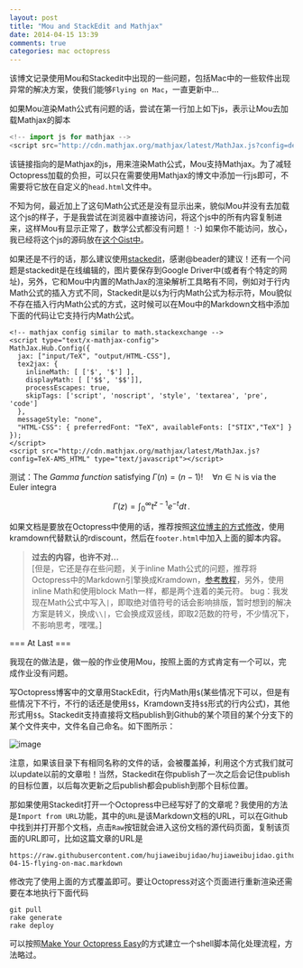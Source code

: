 ```yaml
---
layout: post
title: "Mou and StackEdit and Mathjax"
date: 2014-04-15 13:39
comments: true
categories: mac octopress
---
```


该博文记录使用Mou和Stackedit中出现的一些问题，包括Mac中的一些软件出现异常的解决方案，使我们能够`Flying on Mac`，一直更新中...

如果Mou渲染Math公式有问题的话，尝试在第一行加上如下js，表示让Mou去加载Mathjax的脚本

```javascript
<!-- import js for mathjax -->
<script src="http://cdn.mathjax.org/mathjax/latest/MathJax.js?config=default"></script>
```

该链接指向的是Mathjax的js，用来渲染Math公式，Mou支持Mathjax。为了减轻Octopress加载的负担，可以只在需要使用Mathjax的博文中添加一行js即可，不需要将它放在自定义的`head.html`文件中。

不知为何，最近加上了这句Math公式还是没有显示出来，貌似Mou并没有去加载这个js的样子，于是我尝试在浏览器中直接访问，将这个js中的所有内容复制进来，这样Mou有显示正常了，数学公式都没有问题！ :-) 如果你不能访问，放心，我已经将这个js的源码放在[这个Gist中](https://gist.github.com/hujiaweibujidao/11146289)。

如果还是不行的话，那么建议使用[stackedit](https://stackedit.io/ )，感谢@beader的建议！还有一个问题是stackedit是在线编辑的，图片要保存到Google Driver中(或者有个特定的网址)，另外，它和Mou中内置的MathJax的渲染解析工具略有不同，例如对于行内Math公式的插入方式不同，Stackedit是以`$`为行内Math公式为标示符，Mou貌似不存在插入行内Math公式的方式，这时候可以在Mou中的Markdown文档中添加下面的代码让它支持行内Math公式。

```
<!-- mathjax config similar to math.stackexchange -->
<script type="text/x-mathjax-config">
MathJax.Hub.Config({
  jax: ["input/TeX", "output/HTML-CSS"],
  tex2jax: {
    inlineMath: [ ['$', '$'] ],
    displayMath: [ ['$$', '$$']],
    processEscapes: true,
    skipTags: ['script', 'noscript', 'style', 'textarea', 'pre', 'code']
  },
  messageStyle: "none",
  "HTML-CSS": { preferredFont: "TeX", availableFonts: ["STIX","TeX"] }
});
</script>
<script src="http://cdn.mathjax.org/mathjax/latest/MathJax.js?config=TeX-AMS_HTML" type="text/javascript"></script>
```

测试：The *Gamma function* satisfying $\Gamma(n) = (n-1)!\quad\forall
n\in\mathbb N$ is via the Euler integra

$$
\Gamma(z) = \int_0^\infty t^{z-1}e^{-t}dt\,.
$$

如果文档是要放在Octopress中使用的话，推荐按照[这位博主的方式修改](http://blog-jfttt.herokuapp.com/blog/2013/12/26/add-latex/)，使用kramdown代替默认的rdiscount，然后在`footer.html`中加入上面的脚本内容。

>**过去的内容，也许不对...**   
>[但是，它还是存在些问题，关于inline Math公式的问题，推荐将Octopress中的Markdown引擎换成Kramdown，[参考教程](http://yanping.me/cn/blog/2012/03/10/octopress-with-latex/)，另外，使用inline Math和使用block Math一样，都是两个连着的美元符。
>bug：我发现在Math公式中写入`|`，即取绝对值符号的话会影响排版，暂时想到的解决方案是转义，换成`\\|`，它会换成双竖线，即取2范数的符号，不少情况下，不影响思考，嘿嘿。]

=== At Last ===

我现在的做法是，做一般的作业使用Mou，按照上面的方式肯定有一个可以，完成作业没有问题。

写Octopress博客中的文章用StackEdit，行内Math用`$`(某些情况下可以，但是有些情况下不行，不行的话还是使用`$$`，Kramdown支持`$$`形式的行内公式)，其他形式用`$$`。Stackedit支持直接将文档publish到Github的某个项目的某个分支下的某个文件夹中，文件名自己命名。如下图所示：

![image](http://hujiaweibujidao.github.io/images/201404/stackedit_publish.png)

注意，如果该目录下有相同名称的文件的话，会被覆盖掉，利用这个方式我们就可以update以前的文章啦！当然，Stackedit在你publish了一次之后会记住publish的目标位置，以后每次更新之后publish都会publish到那个目标位置。

那如果使用Stackedit打开一个Octopress中已经写好了的文章呢？我使用的方法是`Import from URL`功能，其中的`URL`是该Markdown文档的URL，可以在Github中找到并打开那个文档，点击`Raw`按钮就会进入这份文档的源代码页面，复制该页面的URL即可，比如这篇文章的URL是

```
https://raw.githubusercontent.com/hujiaweibujidao/hujiaweibujidao.github.io/source/source/_posts/2014-04-15-flying-on-mac.markdown
```

修改完了使用上面的方式覆盖即可。要让Octopress对这个页面进行重新渲染还需要在本地执行下面代码

```
git pull
rake generate
rake deploy
```

可以按照[Make Your Octopress Easy](http://hujiaweibujidao.github.io/blog/2013/11/18/make-your-octopress-easy/)的方式建立一个shell脚本简化处理流程，方法略过。




